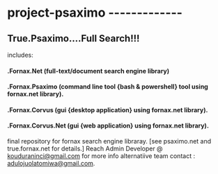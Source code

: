 # project-psaximo -------------
## True.Psaximo....Full Search!!!

includes:

#### .Fornax.Net (full-text/document search engine library) 
#### .Fornax.Psaximo (command line tool {bash & powershell} tool using fornax.net library). 
#### .Fornax.Corvus (gui {desktop application} using fornax.net library). 
#### .Fornax.Corvus.Net (gui {web application} using fornax.net library). 

<!---- ARCHITECTURE
~ [Fornax.Net] - Core Library.
~ [Fornax.Net.Util] - Utilities & Support libraries.
~ [Fornax.Net.Util.IO]
~ [Fornax.Net.Util.Threading]
~ [Fornax.Net.Util.Linq]
~ [Fornax.Net.Util.Collections]
~ [Fornax.Net.Util.Security]
~ [Fornax.Net.Util.Security.Cryptography]
~ [Fornax.Net.Util.Text]
~ [Fornax.Net.Util.System]
~ [Fornax.Net.Util.Runtime]
~ [Fornax.Net.Util.Runtime.Cache]
~ [Fornax.Net.Util.Runtime.Logging]
--->
final repository for fornax search engine libraray. [see psaximo.net and true.fornax.net for details.] 
Reach Admin Developer @ kouduraninci@gmail.com for more info
alternatiive team contact : adulojuolatomiwa@gmail.com.
